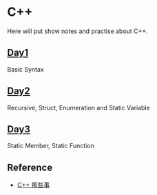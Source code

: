 # C++

Here will put show notes and practise about C++.

## [Day1](./Day1)

Basic Syntax

## [Day2](./Day2)

Recursive, Struct, Enumeration and Static Variable

## [Day3](./Day3)

Static Member, Static Function

## Reference

- [C++ 那些事](https://github.com/Light-City/CPlusPlusThings/tree/master)
